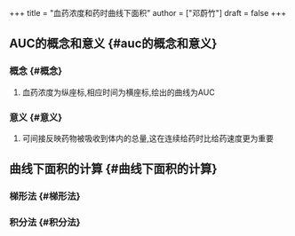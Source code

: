 +++
title = "血药浓度和药时曲线下面积"
author = ["邓蔚竹"]
draft = false
+++

## AUC的概念和意义 {#auc的概念和意义}


### 概念 {#概念}

1.  血药浓度为纵座标,相应时间为横座标,绘出的曲线为AUC


### 意义 {#意义}

1.  可间接反映药物被吸收到体内的总量,这在连续给药时比给药速度更为重要


## 曲线下面积的计算 {#曲线下面积的计算}


### 梯形法 {#梯形法}


### 积分法 {#积分法}